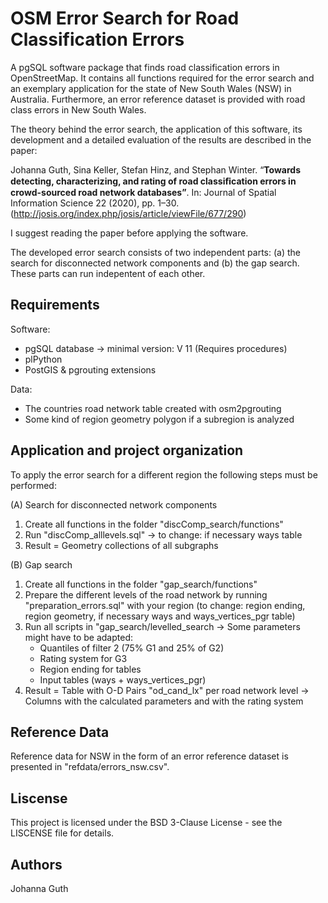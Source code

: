 # OSM Error Search for Road Classification Errors
A pgSQL software package that finds road classification errors in OpenStreetMap. It contains all functions required for the error search and an exemplary application for the state of New South Wales (NSW) in Australia. Furthermore, an error reference dataset is provided with road class errors in New South Wales.

The theory behind the error search, the application of this software, its development and a detailed evaluation of the results are described in the paper: 

Johanna Guth, Sina Keller, Stefan Hinz, and Stephan Winter. “**Towards detecting, characterizing, and rating of road classiﬁcation errors in crowd-sourced road network databases”**. In: Journal of Spatial Information Science 22 (2020), pp. 1–30. (http://josis.org/index.php/josis/article/viewFile/677/290)

I suggest reading the paper before applying the software.

The developed error search consists of two independent parts: (a) the search for disconnected network components and (b) the gap search.
These parts can run indepentent of each other.

## Requirements
Software: 
  - pgSQL database -> minimal version: V 11 (Requires procedures)
  - plPython
  - PostGIS & pgrouting extensions

Data:
  - The countries road network table created with osm2pgrouting
  - Some kind of region geometry polygon if a subregion is analyzed

## Application and project organization

To apply the error search for a different region the following steps must be performed:

(A) Search for disconnected network components
  1. Create all functions in the folder "discComp_search/functions"
  2. Run "discComp_alllevels.sql" -> to change: if necessary ways table
  3. Result = Geometry collections of all subgraphs
  
(B) Gap search
  1. Create all functions in the folder "gap_search/functions"
  2. Prepare the different levels of the road network by running "preparation_errors.sql" with your region (to change: region ending, region geometry, if necessary ways and ways_vertices_pgr table)
  3. Run all scripts in "gap_search/levelled_search -> Some parameters might have to be adapted:
      - Quantiles of filter 2 (75% G1 and 25% of G2)
      - Rating system for G3
      - Region ending for tables
      - Input tables (ways + ways_vertices_pgr)
  4. Result = Table with O-D Pairs "od_cand_lx" per road network level  -> Columns with the calculated parameters and with the rating system
  
  ## Reference Data
  Reference data for NSW in the form of an error reference dataset is presented in "refdata/errors_nsw.csv".
  
  ## Liscense
  This project is licensed under the BSD 3-Clause License - see the LISCENSE file for details.
  
  ## Authors
  Johanna Guth
